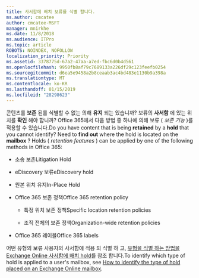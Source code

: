 ```yaml
---
title: 사서함에 배치 보류를 식별 합니다.
ms.author: cmcatee
author: cmcatee-MSFT
manager: mnirkhe
ms.date: 11/8/2018
ms.audience: ITPro
ms.topic: article
ROBOTS: NOINDEX, NOFOLLOW
localization_priority: Priority
ms.assetid: 3378775d-67a2-47aa-a7ed-fbc6d0b4d561
ms.openlocfilehash: 9950fb8af79c7689133a226df29c123feefb0254
ms.sourcegitcommit: d6ea5e9458a2b8ceaab3ac4bd483e1130b9a398a
ms.translationtype: MT
ms.contentlocale: ko-KR
ms.lasthandoff: 01/15/2019
ms.locfileid: "28298623"
---
```

<span data-ttu-id="137a1-p101">콘텐츠를 **보존** 된를 식별할 수 없는 의해 **유지** 되는 있습니까? 보류의 **사서함** 에 있는 위치를 **확인** 해야 합니까? Office 365에서 다음 방법 중 하나에 의해 보류 ( *보존 기능* )를 적용할 수 있습니다.</span><span class="sxs-lookup"><span data-stu-id="137a1-p101">Do you have content that is being **retained** by a **hold** that you cannot identify? Need to **find out** where the hold is located on the **mailbox** ? Holds (  *retention features*  ) can be applied by one of the following methods in Office 365:</span></span> 
  
- <span data-ttu-id="137a1-105">소송 보존</span><span class="sxs-lookup"><span data-stu-id="137a1-105">Litigation Hold</span></span> 
    
- <span data-ttu-id="137a1-106">eDiscovery 보류</span><span class="sxs-lookup"><span data-stu-id="137a1-106">eDiscovery hold</span></span>
    
- <span data-ttu-id="137a1-107">원본 위치 유지</span><span class="sxs-lookup"><span data-stu-id="137a1-107">In-Place Hold</span></span>
    
- <span data-ttu-id="137a1-108">Office 365 보존 정책</span><span class="sxs-lookup"><span data-stu-id="137a1-108">Office 365 retention policy</span></span> 
    
  - <span data-ttu-id="137a1-109">특정 위치 보존 정책</span><span class="sxs-lookup"><span data-stu-id="137a1-109">Specific location retention policies</span></span>
    
  - <span data-ttu-id="137a1-110">조직 전체의 보존 정책</span><span class="sxs-lookup"><span data-stu-id="137a1-110">Organization-wide retention policies</span></span>
    
- <span data-ttu-id="137a1-111">Office 365 레이블</span><span class="sxs-lookup"><span data-stu-id="137a1-111">Office 365 labels</span></span>
    
<span data-ttu-id="137a1-112">어떤 유형의 보류 사용자의 사서함에 적용 되 식별 하 고, [유형을 식별 하는 방법을 Exchange Online 사서함에 배치 hold](https://docs.microsoft.com/en-us/office365/securitycompliance/identify-a-hold-on-an-exchange-online-mailbox)를 참조 합니다.</span><span class="sxs-lookup"><span data-stu-id="137a1-112">To identify which type of hold is applied to a user's mailbox, see [How to identify the type of hold placed on an Exchange Online mailbox](https://docs.microsoft.com/en-us/office365/securitycompliance/identify-a-hold-on-an-exchange-online-mailbox).</span></span>
  

